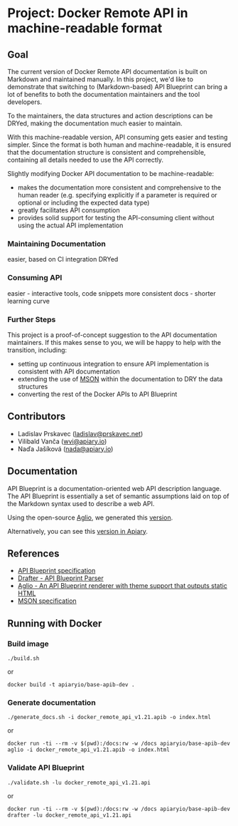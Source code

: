 # Project: Docker Remote API in machine-readable format

## Goal

The current version of Docker Remote API documentation is built on Markdown and maintained manually. In this project, 
we'd like to demonstrate that switching to (Markdown-based) API Blueprint can bring a lot of benefits to both the 
documentation maintainers and the tool developers.

To the maintainers, the data structures and action descriptions can be DRYed, making the documentation much easier to 
maintain.

With this machine-readable version, API consuming gets easier and testing simpler. Since the format is both human and 
machine-readable, it is ensured that the documentation structure is consistent and comprehensible, containing all 
details needed to use the API correctly.

Slightly modifying Docker API documentation to be machine-readable:
- makes the documentation more consistent and comprehensive to the human reader (e.g. specifying explicitly if a 
  parameter is required or optional or including the expected data type)
- greatly facilitates API consumption
- provides solid support for testing the API-consuming client without using the actual API implementation

### Maintaining Documentation
easier, based on CI integration
DRYed

### Consuming API
easier - interactive tools, code snippets
more consistent docs - shorter learning curve

### Further Steps

This project is a proof-of-concept suggestion to the API documentation maintainers. If this makes sense to you, we will 
be happy to help with the transition, including:

- setting up continuous integration to ensure API implementation is consistent with API documentation
- extending the use of [MSON](https://github.com/apiaryio/mson/blob/master/MSON%20Specification.md) within the 
  documentation to DRY the data structures
- converting the rest of the Docker APIs to API Blueprint

## Contributors

- Ladislav Prskavec (ladislav@prskavec.net)
- Vilibald Vanča (wvi@apiary.io)
- Naďa Jašíková (nada@apiary.io)

## Documentation

API Blueprint is a documentation-oriented web API description language. The API Blueprint is essentially a set of 
semantic assumptions laid on top of the Markdown syntax used to describe a web API.

Using the open-source [Aglio](https://github.com/danielgtaylor/aglio), we generated this [version](http://go-apiblueprint-go.github.io/DockerRemoteAPI/).
 
Alternatively, you can see this [version in Apiary](http://docs.dockerremoteapi.apiary.io/).

## References

- [API Blueprint specification](https://github.com/apiaryio/api-blueprint/blob/master/API%20Blueprint%20Specification.md)
- [Drafter - API Blueprint Parser](https://github.com/apiaryio/drafter)
- [Aglio - An API Blueprint renderer with theme support that outputs static HTML](https://github.com/danielgtaylor/aglio)
- [MSON specification](https://github.com/apiaryio/mson/blob/master/MSON%20Specification.md)

## Running with Docker

### Build image

```
./build.sh
```

or

```
docker build -t apiaryio/base-apib-dev .
```

### Generate documentation

```
./generate_docs.sh -i docker_remote_api_v1.21.apib -o index.html
```

or

```
docker run -ti --rm -v $(pwd):/docs:rw -w /docs apiaryio/base-apib-dev aglio -i docker_remote_api_v1.21.apib -o index.html
```

### Validate API Blueprint

```
./validate.sh -lu docker_remote_api_v1.21.api
```

or

```
docker run -ti --rm -v $(pwd):/docs:rw -w /docs apiaryio/base-apib-dev drafter -lu docker_remote_api_v1.21.api
```
